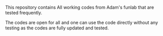 This repository contains All working codes from Adam's funlab that are tested frequently. 

The codes are open for all and one can use the code directly without any testing as the codes are fully updated and tested. 

